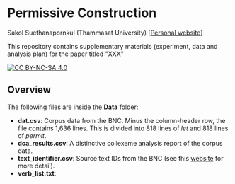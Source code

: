 # Permissive Construction

Sakol Suethanapornkul (Thammasat University) [[Personal website](https://sakol.netlify.app)]

This repository contains supplementary materials (experiment, data and analysis plan) for the paper titled "XXX"

[![CC BY-NC-SA 4.0][cc-by-nc-sa-image]][cc-by-nc-sa]

[cc-by-nc-sa]: http://creativecommons.org/licenses/by-nc-sa/4.0/
[cc-by-nc-sa-image]: https://licensebuttons.net/l/by-nc-sa/4.0/88x31.png



## Overview

The following files are inside the **Data** folder:

* **dat.csv**: Corpus data from the BNC. Minus the column-header row, the file contains 1,636 lines. This is divided into 818 lines of *let* and 818 lines of *permit*.
* **dca_results.csv**: A distinctive collexeme analysis report of the corpus data.
* **text_identifier.csv**: Source text IDs from the BNC (see this [website](http://www.natcorp.ox.ac.uk/docs/URG/bibliog.html) for more detail).
* **verb_list.txt**: 